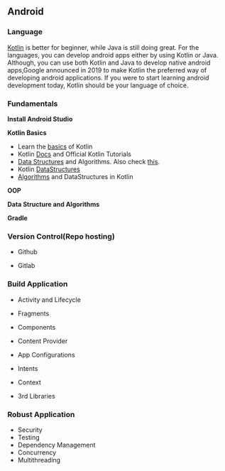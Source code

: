 ## Android

### Language
[Kotlin](https://kotlinlang.org/) is better for beginner, while Java is still doing great.
For the languages, you can develop android apps either by using Kotlin or Java. Although, you can use both Kotlin and Java to develop native android apps,Google announced in 2019 to make Kotlin the preferred way of developing android applications. If you were to start learning android development today, Kotlin should be your language of choice.

### Fundamentals
**Install Android Studio**

**Kotlin Basics**  
* Learn the [basics](https://blog.teamtreehouse.com/absolute-beginners-guide-kotlin) of Kotlin  
* Kotlin [Docs](https://kotlinlang.org/docs/basic-syntax.html)   and Official Kotlin Tutorials  
* [Data Structures](https://www.studytonight.com/data-structures/introduction-to-data-structures) and Algorithms. Also check [this](https://www.tutorialspoint.com/data_structures_algorithms/index.htm).   
* Kotlin [DataStructures](https://kotlinlang.org/docs/collections-overview.html)     
* [Algorithms](https://github.com/bmaslakov/kotlin-algorithm-club) and DataStructures in Kotlin 


**OOP**  

**Data Structure and Algorithms**  

**Gradle**  

### Version Control(Repo hosting)
* Github

* Gitlab


### Build Application
* Activity and Lifecycle

* Fragments
* Components
* Content Provider
* App Configurations
* Intents
* Context
* 3rd Libraries

### Robust Application
* Security
* Testing
* Dependency Management
* Concurrency
* Multithreading

































